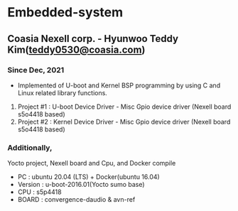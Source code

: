 # Embedded-system
## Coasia Nexell corp. - Hyunwoo Teddy Kim(teddy0530@coasia.com)
### Since Dec, 2021


- Implemented of U-boot and Kernel BSP programming by using C and Linux related library functions. 



1. Project  #1 : U-boot Device Driver - Misc Gpio device driver (Nexell board s5o4418 based)
2. Project  #2 : Kernel Device Driver - Misc Gpio device driver (Nexell board s5o4418 based)

### Additionally, 
  Yocto project, Nexell board and Cpu, and Docker compile
  
- PC : ubuntu 20.04 (LTS) + Docker(ubuntu 16.04)
- Version : u-boot-2016.01(Yocto sumo base)
- CPU : s5p4418
- BOARD : convergence-daudio & avn-ref
